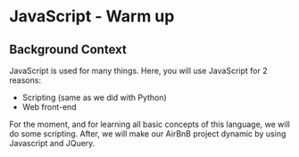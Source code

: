 # JavaScript - Warm up
## Background Context
JavaScript is used for many things. Here, you will use JavaScript for 2 reasons:
- Scripting (same as we did with Python)
- Web front-end

For the moment, and for learning all basic concepts of this language, we will do some scripting. After, we will make our AirBnB project dynamic by using Javascript and JQuery.